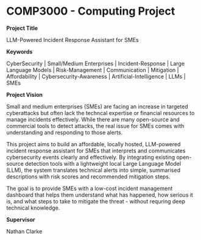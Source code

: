 # COMP3000 - Computing Project
****Project Title****

LLM-Powered Incident Response Assistant for SMEs

****Keywords****

CyberSecurity | Small/Medium Enterprises | Incident-Response | Large Language Models | Risk-Management | Communication | Mitigation | Affordability | Cybersecurity-Awareness | Artificial-Intelligence | LLMs | SMEs

****Project Vision****

Small and medium enterprises (SMEs) are facing an increase in targeted cyberattacks but often lack the techncal expertise or financial resources to manage incidents effectively. While there are many open-source and commercial tools to detect attacks, the real issue for SMEs comes with understanding and responding to those alerts. 

This project aims to build an affordable, locally hosted, LLM-powered incident response assistant for SMEs that interprets and communicates cybersecurity events clearly and effectively. By integrating existing open-source detection tools with a lightweight local Large Language Model (LLM), the system translates technical alerts into simple, summarised descriptions with risk scores and recommended mitigation steps. 

The goal is to provide SMEs with a low-cost incident management dashboard that helps them understand what has happened, how serious it is, and what steps to take to mitigate the threat - without requring deep technical knowledge. 

****Supervisor****

Nathan Clarke 




